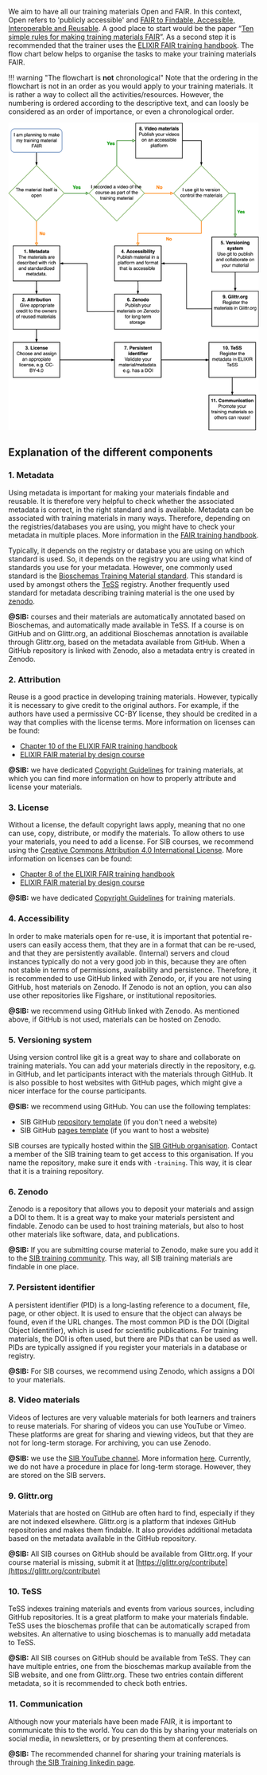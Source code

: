 
We aim to have all our training materials Open and FAIR. In this context, Open refers to 'publicly accessible' and [FAIR to Findable, Accessible, Interoperable and Reusable](https://www.go-fair.org/fair-principles/). A good place to start would be the paper “[Ten simple rules for making training materials FAIR](https://journals.plos.org/ploscompbiol/article?id=10.1371/journal.pcbi.1007854)”. As a second step it is recommended that the trainer uses the [ELIXIR FAIR training handbook](https://elixir-europe-training.github.io/ELIXIR-TrP-FAIR-training-handbook/).  The flow chart below helps to organise the tasks to make your training materials FAIR. 

!!! warning "The flowchart is **not** chronological"
    Note that the ordering in the flowchart is not in an order as you would apply to your training materials. It is rather a way to collect all the activities/resources. However, the numbering is ordered according to the descriptive text, and can loosly be considered as an order of importance, or even a chronological order. 

![](FAIR_training_flowchart.drawio.svg)

## Explanation of the different components

### 1. Metadata

Using metadata is important for making your materials findable and reusable. It is therefore very helpful to check whether the associated metadata is correct, in the right standard and is available.  Metadata can be associated with training materials in many ways. Therefore, depending on the registries/databases you are using, you might have to check your metadata in multiple places. More information in the [FAIR training handbook](https://elixir-europe-training.github.io/ELIXIR-TrP-FAIR-training-handbook/chapters/chapter_04/).

Typically, it depends on the registry or database you are using on which standard is used. So, it depends on the registry you are using what kind of standards you use for your metadata. However, one commonly used standard is the [Bioschemas Training Material standard](https://bioschemas.org/profiles/TrainingMaterial/1.0-RELEASE). This standard is used by amongst others the [TeSS](https://tess.elixir-europe.org/) registry. Another frequently used standard for metadata describing training material is the one used by [zenodo](https://about.zenodo.org/principles/). 

**@SIB:** courses and their materials are automatically annotated based on Bioschemas, and automatically made available in TeSS. If a course is on GitHub and on Glittr.org, an additional Bioschemas annotation is available through Glittr.org, based on the metadata available from GitHub. When a GitHub repository is linked with Zenodo, also a metadata entry is created in Zenodo.

### 2. Attribution

Reuse is a good practice in developing training materials. However, typically it is necessary to give credit to the original authors. For example, if the authors have used a permissive CC-BY license, they should be credited in a way that complies with the license terms. More information on licenses can be found: 

- [Chapter 10 of the ELIXIR FAIR training handbook](https://elixir-europe-training.github.io/ELIXIR-TrP-FAIR-training-handbook/chapters/chapter_10/#)
- [ELIXIR FAIR material by design course](https://elixir-europe-training.github.io/ELIXIR-TrP-FAIR-Material-By-Design/chapters/chapter_05/)

**@SIB:** we have dedicated [Copyright Guidelines](https://zenodo.org/record/5841604#.ZD8VR-xByX0) for training materials, at which you can find more information on how to properly attribute and license your materials.


### 3. License

Without a license, the default copyright laws apply, meaning that no one can use, copy, distribute, or modify the materials. To allow others to use your materials, you need to add a license. For SIB courses, we recommend using the [Creative Commons Attribution 4.0 International License](https://creativecommons.org/licenses/by/4.0/). More information on licenses can be found: 

- [Chapter 8 of the ELIXIR FAIR training handbook](https://elixir-europe-training.github.io/ELIXIR-TrP-FAIR-training-handbook/chapters/chapter_08/#)
- [ELIXIR FAIR material by design course](https://elixir-europe-training.github.io/ELIXIR-TrP-FAIR-Material-By-Design/chapters/chapter_05/#53-licenses)

**@SIB:** we have dedicated [Copyright Guidelines](https://zenodo.org/record/5841604#.ZD8VR-xByX0) for training materials.

### 4. Accessibility 

In order to make materials open for re-use, it is important that potential re-users can easily access them, that they are in a format that can be re-used, and that they are persistently available. (Internal) servers and cloud instances typically do not a very good job in this, because they are often not stable in terms of permissions, availability and persistence. Therefore, it is recommended to use GitHub linked with Zenodo, or, if you are not using GitHub, host materials on Zenodo. If Zenodo is not an option, you can also use other repositories like Figshare, or institutional repositories. 

**@SIB:** we recommend using GitHub linked with Zenodo. As mentioned above, if GitHub is not used, materials can be hosted on Zenodo.

### 5. Versioning system

Using version control like git is a great way to share and collaborate on training materials. You can add your materials directly in the repository, e.g. in GitHub, and let participants interact with the materials through GitHub. It is also possible to host websites with GitHub pages, which might give a nicer interface for the course participants. 

**@SIB:** we recommend using GitHub. You can use the following templates:

- SIB GitHub [repository template](https://github.com/sib-swiss/course_template) (if you don't need a website)
- SIB GitHub [pages template](https://github.com/sib-swiss/course_website_template) (if you want to host a website)

SIB courses are typically hosted within the [SIB GitHub organisation](https://github.com/sib-swiss). Contact a member of the SIB training team to get access to this organisation. If you name the repository, make sure it ends with `-training`. This way, it is clear that it is a training repository.

### 6. Zenodo

Zenodo is a repository that allows you to deposit your materials and assign a DOI to them. It is a great way to make your materials persistent and findable. Zenodo can be used to host training materials, but also to host other materials like software, data, and publications. 

**@SIB:** If you are submitting course material to Zenodo, make sure you add it to the [SIB training community](https://zenodo.org/communities/sib-training/). This way, all SIB training materials are findable in one place.

### 7. Persistent identifier

A persistent identifier (PID) is a long-lasting reference to a document, file, page, or other object. It is used to ensure that the object can always be found, even if the URL changes. The most common PID is the DOI (Digital Object Identifier), which is used for scientific publications. For training materials, the DOI is often used, but there are  PIDs that can be used as well. PIDs are typically assigned if you register your materials in a database or registry.

**@SIB:** For SIB courses, we recommend using Zenodo, which assigns a DOI to your materials. 

### 8. Video materials

Videos of lectures are very valuable materials for both learners and trainers to reuse materials. For sharing of videos you can use YouTube or Vimeo. These platforms are great for sharing and viewing videos, but that they are not for long-term storage. For archiving, you can use Zenodo.

**@SIB:** we use the [SIB YouTube channel](https://www.youtube.com/@SIBTraining). More information [here](../../procedures/course_coordination/record_lectures.md). Currently, we do not have a procedure in place for long-term storage. However, they are stored on the SIB servers.

### 9. Glittr.org

Materials that are hosted on GitHub are often hard to find, especially if they are not indexed elsewhere. Glittr.org is a platform that indexes GitHub repositories and makes them findable. It also provides additional metadata based on the metadata available in the GitHub repository.

**@SIB:** All SIB courses on GitHub should be available from Glittr.org. If your course material is missing, submit it at [https://glittr.org/contribute](https://glittr.org/contribute)

### 10. TeSS

TeSS indexes training materials and events from various sources, including GitHub repositories. It is a great platform to make your materials findable. TeSS uses the bioschemas profile that can be automatically scraped from websites. An alternative to using bioschemas is to manually add metadata to TeSS.

**@SIB:** All SIB courses on GitHub should be available from TeSS. They can have multiple entries, one from the bioschemas markup available from the SIB website, and one from Glittr.org. These two entries contain different metadata, so it is recommended to check both entries. 

### 11. Communication

Although now your materials have been made FAIR, it is important to communicate this to the world. You can do this by sharing your materials on social media, in newsletters, or by presenting them at conferences.

**@SIB:** The recommended channel for sharing your training materials is through [the SIB Training linkedin page](https://www.linkedin.com/showcase/sib-swiss-institute-of-bioinformatics-training/).


